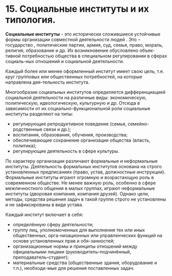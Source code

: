 # 15. Социальные институты и их типология.

**Социальные институты** - это исторически сложившиеся устойчивые формы организации совместной деятельности людей . Это – государство , политические партии, армия, суд, семья, право, мораль, религия, образование и др. Их возникновение обусловлено объек-тивной потребностью общества в специальном регулировании в сферах социаль-ных отношений и социальной деятельности.

Каждый более или менее оформленный институт имеет свою цель, т.е. круг групповых или общественных потребностей, на которые направлена дея-тельность института.

Многообразие социальных институтов определяется дифференциацией социальной деятельности на различные виды: экономическую, политическую, идеологическую, культурную и др. Отсюда в зависимости от их социально-функциональной роли социальные институты разделяют на типы:

* регулирующие репродуктивное поведение (семья, семейно-родственные связи и др.);
* воспитания, образования, обучения, производства;
* обеспечивающие сохранение организации общества (власть, политика);
* регулирующие деятельность в сфере культуры.

По характеру организации различают формальные и неформальные  институты.
Деятельность формальных институтов основана на строго установленных предписаниях (право, устав, должностные инструкции). Формальные институты играют огромную и возрастающую роль в современном обществе.
Не менее важную роль, особенно в сфере межличностного общения в малых группах, играют неформальные институты (дворовая компания, компания друзей). Однако цели, методы, средства решения задач в такой группе строго не установлены и не зафиксированы в виде устава.

Каждый институт включает в себя:

* определённую сферу деятельности;
* группу лиц, уполномоченных для выполнения тех или иных общественных, орга-низационных или управленческих функций на основе установленных прав и обя-занностей;
* организационные нормы и принципы отношений между официальными лицами (руководитель–подчинённый, преподаватель–студент);
* материальные средства (общественные здания, оборудование и т.п.), необходи-мые для решения поставленных задач.
 
